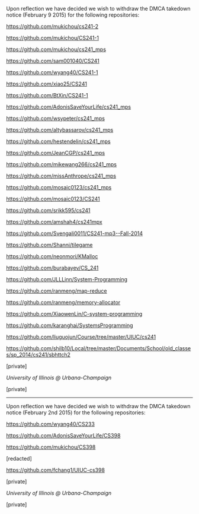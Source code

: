 Upon reflection we have decided we wish to withdraw the DMCA takedown
notice (February 9 2015) for the following repositories:

https://github.com/mukichou/cs241-2

https://github.com/mukichou/CS241-1

https://github.com/mukichou/cs241_mps

https://github.com/sam001040/CS241

https://github.com/wyang40/CS241-1

https://github.com/xiao25/CS241

https://github.com/BtXin/CS241-1

https://github.com/AdonisSaveYourLife/cs241_mps

https://github.com/wsypeter/cs241_mps

https://github.com/altybassarov/cs241_mps

https://github.com/hestendelin/cs241_mps

https://github.com/JeanCGP/cs241_mps

https://github.com/mikewang266/cs241_mps

https://github.com/missAnthrope/cs241_mps

https://github.com/mosaic0123/cs241_mps

https://github.com/mosaic0123/CS241

https://github.com/srikk595/cs241

https://github.com/amshah4/cs241mpx

https://github.com/Svengali0011/CS241-mp3--Fall-2014

https://github.com/Shanni/tilegame

https://github.com/neonmori/KMalloc

https://github.com/burabayev/CS_241

https://github.com/JLLLinn/System-Programming

https://github.com/ranmeng/map-reduce

https://github.com/ranmeng/memory-allocator

https://github.com/XiaowenLin/C-system-programming

https://github.com/karanghai/SystemsProgramming

https://github.com/liuguojun/Course/tree/master/UIUC/cs241

https://github.com/shilb10/Local/tree/master/Documents/School/old_classes/sp_2014/cs241/sbhttch2

[private]

*University of Illinois @ Urbana-Champaign*

[private]

---

Upon reflection we have decided we wish to withdraw the DMCA takedown
notice (February 2nd 2015) for the following repositories:

https://github.com/wyang40/CS233

https://github.com/AdonisSaveYourLife/CS398

https://github.com/mukichou/CS398

[redacted]

https://github.com/fchang1/UIUC-cs398

[private]

*University of Illinois @ Urbana-Champaign*

[private]
